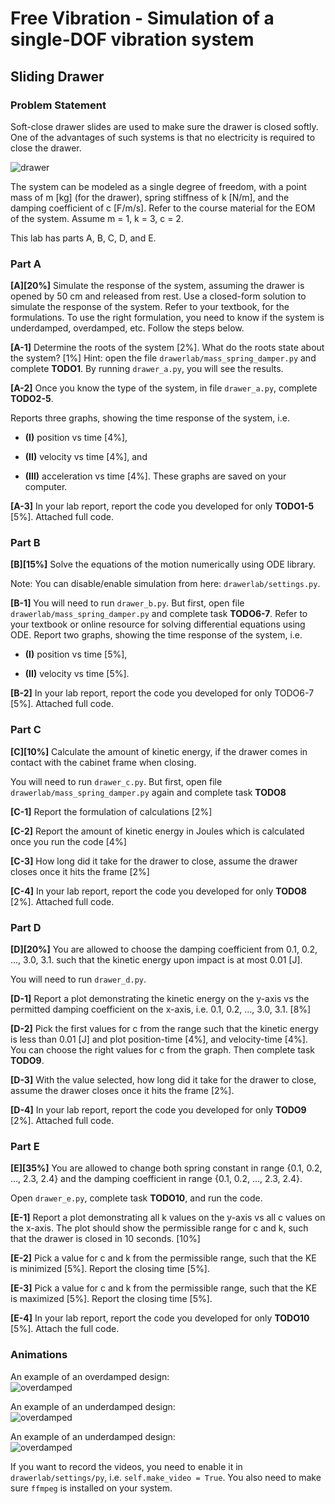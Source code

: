# Free Vibration - Simulation of a single-DOF vibration system
## Sliding Drawer


### Problem Statement
Soft-close drawer slides are used to make sure the drawer is closed softly. One of the advantages of such systems is that no electricity is required to close the drawer. 

![drawer](./images/drawer.png)

The system can be modeled as a single degree of freedom, with a point mass of m [kg] (for the drawer), spring stiffness of k [N/m], and the damping coefficient of c [F/m/s]. Refer to the course material for the EOM of the system. Assume m = 1, k = 3, c = 2.

This lab has parts A, B, C, D, and E.


### Part A
**[A][20%]** Simulate the response of the system, assuming the drawer is opened by 50 cm and released from rest. Use a closed-form solution to simulate the response of the system. Refer to your textbook, for the formulations. To use the right formulation, you need to know if the system is underdamped, overdamped, etc. Follow the steps below.

**[A-1]** Determine the roots of the system [2%]. What do the roots state about the system? [1%]
Hint: open the file `drawerlab/mass_spring_damper.py` and complete **TODO1**.
By running `drawer_a.py`, you will see the results.
	
**[A-2]** Once you know the type of the system, in file `drawer_a.py`, complete **TODO2-5**.

Reports three graphs, showing the time response of the system, i.e. 
- **(I)** position vs time [4%], 
* **(II)** velocity vs time [4%], and 
+ **(III)** acceleration vs time [4%]. 
These graphs are saved on your computer.

**[A-3]** In your lab report, report the code you developed for only **TODO1-5** [5%]. Attached full code.


### Part B
**[B][15%]** Solve the equations of the motion numerically using ODE library.

Note: You can disable/enable simulation from here: `drawerlab/settings.py`. 

**[B-1]** You will need to run `drawer_b.py`. But first, open file `drawerlab/mass_spring_damper.py` and complete task **TODO6-7**. Refer to your textbook or online resource for solving differential equations using ODE. Report two graphs, showing the time response of the system, i.e. 
- **(I)** position vs time [5%], 
* **(II)** velocity vs time [5%].  

**[B-2]** In your lab report, report the code you developed for only TODO6-7 [5%]. Attached full code.



### Part C
**[C][10%]** Calculate the amount of kinetic energy, if the drawer comes in contact with the cabinet frame when closing. 

You will need to run `drawer_c.py`. But first, open file `drawerlab/mass_spring_damper.py` again and complete task **TODO8**

**[C-1]** Report the formulation of calculations [2%]

**[C-2]** Report the amount of kinetic energy in Joules which is calculated once you run the code [4%]

**[C-3]** How long did it take for the drawer to close, assume the drawer closes once it hits the frame [2%]

**[C-4]** In your lab report, report the code you developed for only **TODO8** [2%]. Attached full code.



### Part D
**[D][20%]** You are allowed to choose the damping coefficient from 0.1, 0.2, …, 3.0, 3.1. such that the kinetic energy upon impact is at most 0.01 [J]. 

You will need to run `drawer_d.py`. 

**[D-1]** Report a plot demonstrating the kinetic energy on the y-axis vs the permitted damping coefficient on the x-axis, i.e. 0.1, 0.2, …, 3.0, 3.1. [8%]

**[D-2]** Pick the first values for c from the range such that the kinetic energy is less than 0.01 [J] and plot position-time [4%], and velocity-time [4%]. You can choose the right values for c from the graph. Then complete task **TODO9**.

**[D-3]** With the value selected, how long did it take for the drawer to close, assume the drawer closes once it hits the frame [2%].

**[D-4]** In your lab report, report the code you developed for only **TODO9** [2%]. Attached full code.




### Part E
**[E][35%]** You are allowed to change both spring constant in range {0.1, 0.2, …, 2.3, 2.4} and the damping coefficient in range {0.1, 0.2, …, 2.3, 2.4}.

Open `drawer_e.py`, complete task **TODO10**, and run the code.

**[E-1]** Report a plot demonstrating all k values on the y-axis vs all c values on the x-axis. The plot should show the permissible range for c and k, such that the drawer is closed in 10 seconds. [10%]

**[E-2]** Pick a value for c and k from the permissible range, such that the KE is minimized [5%]. Report the closing time [5%].

**[E-3]** Pick a value for c and k from the permissible range, such that the KE is maximized [5%]. Report the closing time [5%].

**[E-4]** In your lab report, report the code you developed for only **TODO10** [5%]. Attach the full code.



### Animations
An example of an overdamped design:\
![overdamped](./images/drawer_overdamped.gif)


An example of an underdamped design:\
![overdamped](./images/drawer_underdamped1.gif)


An example of an underdamped design:\
![overdamped](./images/drawer_underdamped2.gif)

If you want to record the videos, you need to enable it in `drawerlab/settings/py`, i.e. `self.make_video = True`. You also need to make sure `ffmpeg` is installed on your system.

